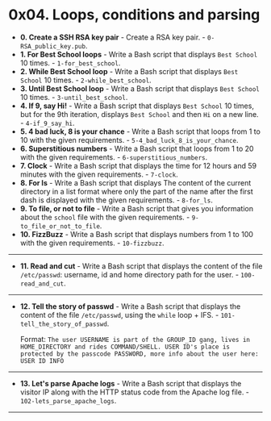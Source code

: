 # 0x04. Loops, conditions and parsing

* **0. Create a SSH RSA key pair** - Create a RSA key pair. - `0-RSA_public_key.pub`.
* **1. For Best School loops** - Write a Bash script that displays `Best School` 10 times. - `1-for_best_school`.
* **2. While Best School loop** - Write a Bash script that displays `Best School` 10 times. - `2-while_best_school`.
* **3. Until Best School loop** - Write a Bash script that displays `Best School` 10 times. - `3-until_best_school`.
* **4. If 9, say Hi!** - Write a Bash script that displays `Best School` 10 times, but for the 9th iteration, displays `Best School` and then `Hi` on a new line. - `4-if_9_say_hi`.
* **5. 4 bad luck, 8 is your chance** - Write a Bash script that loops from 1 to 10 with the given requirements. - `5-4_bad_luck_8_is_your_chance`.
* **6. Superstitious numbers** - Write a Bash script that loops from 1 to 20 with the given requirements. - `6-superstitious_numbers`.
* **7. Clock** - Write a Bash script that displays the time for 12 hours and 59 minutes with the given requirements. - `7-clock`.
* **8. For ls** - Write a Bash script that displays The content of the current directory in a list format where only the part of the name after the first dash is displayed with the given requirements. - `8-for_ls`.
* **9. To file, or not to file** - Write a Bash script that gives you information about the `school` file with the given requirements. - `9-to_file_or_not_to_file`.
* **10. FizzBuzz** - Write a Bash script that displays numbers from 1 to 100 with the given requirements. - `10-fizzbuzz`.
---
* **11. Read and cut** - Write a Bash script that displays the content of the file `/etc/passwd`: username, id and home directory path for the user. - `100-read_and_cut`.
---

* **12. Tell the story of passwd** - Write a Bash script that displays the content of the file `/etc/passwd`, using the `while` loop + IFS. - `101-tell_the_story_of_passwd`.

    Format: `The user USERNAME is part of the GROUP_ID gang, lives in HOME_DIRECTORY and rides COMMAND/SHELL. USER ID's place is protected by the passcode PASSWORD, more info about the user here: USER ID INFO`
---

* **13. Let's parse Apache logs** - Write a Bash script that displays the visitor IP along with the HTTP status code from the Apache log file. - `102-lets_parse_apache_logs`.

---

